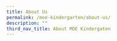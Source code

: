 ```yaml
---
title: About Us
permalink: /moe-kindergarten/about-us/
description: ""
third_nav_title: About MOE Kindergaten
---
```


